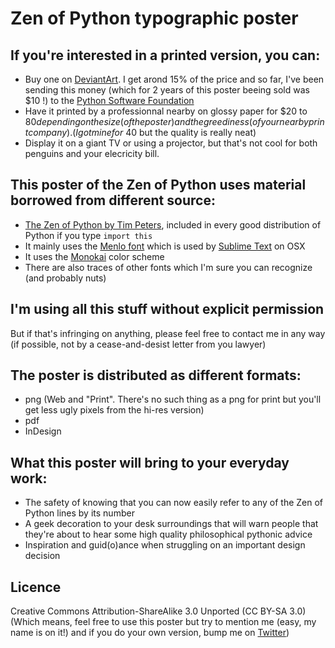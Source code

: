 # Zen of Python typographic poster

 ## If you're interested in a printed version, you can:

 - Buy one on [DeviantArt](http://ewjoachim.deviantart.com/art/Zen-of-Python-Poster-397139195). I get arond 15% of the price and so far, I've been sending this money (which for 2 years of this poster beeing sold was $10 !) to the [Python Software Foundation](https://www.python.org/psf/)
 - Have it printed by a professionnal nearby on glossy paper for $20 to $80 depending on the size (of the poster) and the greediness (of your nearby print company). (I got mine for ~$40 but the quality is really neat)
 - Display it on a giant TV or using a projector, but that's not cool for both penguins and your elecricity bill.

## This poster of the Zen of Python uses material borrowed from different source:

 - [The Zen of Python by Tim Peters](https://www.python.org/dev/peps/pep-0020/), included in every good distribution of Python if you type ``import this``
 - It mainly uses the [Menlo font](https://en.wikipedia.org/wiki/Menlo_(typeface)) which is used by [Sublime Text](http://www.sublimetext.com/) on OSX
 - It uses the [Monokai](http://www.monokai.nl/blog/2006/07/15/textmate-color-theme/) color scheme
 - There are also traces of other fonts which I'm sure you can recognize (and probably nuts)

 ## I'm using all this stuff without explicit permission

 But if that's infringing on anything, please feel free to contact me in any way (if possible, not by a cease-and-desist letter from you lawyer)

 ## The poster is distributed as different formats:

 - png (Web and "Print". There's no such thing as a png for print but you'll get less ugly pixels from the hi-res version)
 - pdf
 - InDesign

 ## What this poster will bring to your everyday work:

 - The safety of knowing that you can now easily refer to any of the Zen of Python lines by its number
 - A geek decoration to your desk surroundings that will warn people that they're about to hear some high quality philosophical pythonic advice
 - Inspiration and guid(o)ance when struggling on an important design decision

 ## Licence

Creative Commons Attribution-ShareAlike 3.0 Unported (CC BY-SA 3.0) (Which means, feel free to use this poster but try to mention me (easy, my name is on it!) and if you do your own version, bump me on [Twitter](https://twitter.com/Ewjoachim))

